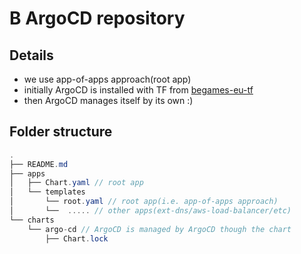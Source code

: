 # B ArgoCD repository

## Details
- we use app-of-apps approach(root app)
- initially ArgoCD is installed with TF from [begames-eu-tf](git@gitlab.dev.clover.tech:devops/begames-eu-infra.git)
- then ArgoCD manages itself by its own :)
## Folder structure
```csharp
.
├── README.md
├── apps
│   ├── Chart.yaml // root app
│   └── templates
│       └── root.yaml // root app(i.e. app-of-apps approach)
│       └──  ..... // other apps(ext-dns/aws-load-balancer/etc)
└── charts
    └── argo-cd // ArgoCD is managed by ArgoCD though the chart
        ├── Chart.lock
```
